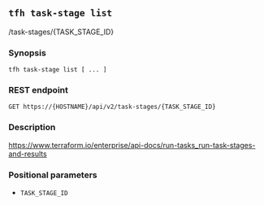 ## `tfh task-stage list`

/task-stages/{TASK_STAGE_ID}

### Synopsis

    tfh task-stage list [ ... ]

### REST endpoint

    GET https://{HOSTNAME}/api/v2/task-stages/{TASK_STAGE_ID}

### Description

https://www.terraform.io/enterprise/api-docs/run-tasks_run-task-stages-and-results

### Positional parameters

* `TASK_STAGE_ID`

